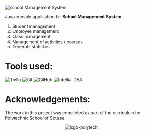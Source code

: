 ![school Management System](https://user-images.githubusercontent.com/61565955/133947449-ba0b8ed5-3a8e-4972-a54e-bc7f42df50e2.png)

Java console application for **School Management System**

1) Student management
2) Employee management
3) Class management
4) Management of activities / courses
5) Generate statistics

# Tools used:
![Trello](https://img.shields.io/badge/Trello-%23026AA7.svg?style=for-the-badge&logo=Trello&logoColor=white)
![Git](https://img.shields.io/badge/git-%23F05033.svg?style=for-the-badge&logo=git&logoColor=white)
![GitHub](https://img.shields.io/badge/github-%23121011.svg?style=for-the-badge&logo=github&logoColor=white)
![IntelliJ IDEA](https://img.shields.io/badge/IntelliJIDEA-000000.svg?style=for-the-badge&logo=intellij-idea&logoColor=white)

# Acknowledgements:

The work in this project was completed as part of the curriculum for [Polytechnic School of Sousse](https://www.polytecsousse.tn/)

<p align="center">
  <img src="https://user-images.githubusercontent.com/61565955/133947540-cf5ff61b-8935-413b-b7ea-25289efe958e.png" alt="logo-polytech" style="max-width: 100%;">
</p>
